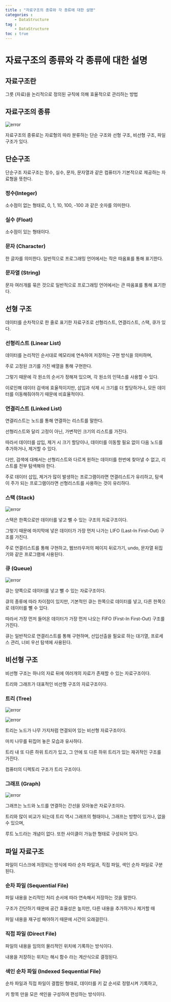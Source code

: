 ```yaml
---
title : "자료구조의 종류와 각 종류에 대한 설명"
categories : 
    - DataStructure
tag :
    - DataStructure
toc : true
---
```


# 자료구조의 종류와 각 종류에 대한 설명


## 자료구조란

그릇 (자료)을 논리적으로 정의된 규칙에 의해 효율적으로 관리하는 방법

## 자료구조의 종류

![error](/assets/images/study/2022-09-05-data-structure/01-data-structure.png)  

자료구조의 종류로는 자료형의 따라 분류하는 단순 구조와 선형 구조, 비선형 구조, 파일 구조가 있다.

## 단순구조

단순구조 자료구조는 정수, 실수, 문자, 문자열과 같은 컴퓨터가 기본적으로 제공하는 자료형을 뜻한다.

### 정수(Integer)

소수점이 없는 형태로,  0, 1, 10, 100, -100 과 같은 숫자를 의미한다.

### 실수 (Float)

소수점이 있는 형태이다.

### 문자 (Character)

한 글자를 의미한다. 일반적으로 프로그래밍 언어에서는 작은 따옴표를 통해 표기한다.

### 문자열 (String)

문자 여러개를 묶은 것으로 일반적으로 프로그래밍 언어에서는 큰 따옴표를 통해 표기한다.

## 선형 구조

데이터를 순차적으로 한 줄로 표기한 자료구조로 선형리스트, 연결리스트, 스택, 큐가 있다.

### 선형리스트 (Linear List)

데이터를 논리적인 순서대로 메모리에 연속하여 저장하는 구현 방식을 의미하며,

주로 고정된 크기를 가진 배열을 통해 구현한다.

그렇기 때문에 각 원소의 순서가 정해져 있으며, 각 원소의 인덱스를 사용할 수 있다.

이로인해 데이터 검색에 효율적이지만, 삽입과 삭제 시 크기를 더 할당하거나, 모든 데이터를 이동해줘야하기 때문에 비효율적이다.

### 연결리스트 (Linked List)

연결리스트는 노드를 통해 연결하는 리스트를 말한다.

선형리스트와 달리 고정이 아닌, 가변적인 크기의 리스트를 가진다.

따라서 데이터를 삽입, 제거 시 크기 할당이나, 데이터를 이동할 필요 없이 다음 노드를 추가하거나, 제거할 수 있다.

다만, 검색에 대해서는 선형리스트와 다르게 원하는 데이터를 한번에 찾아낼 수 없고, 리스트를 전부 탐색해야 한다.

주로 데이터 삽입, 제거가 많이 발생하는 프로그램이라면 연결리스트가 유리하고, 탐색이 주가 되는 프로그램이라면 선형리스트를 사용하는 것이 유리하다.

### 스택 (Stack)

![error](/assets/images/study/2022-09-05-data-structure/02-stack.png)  

스택은 한쪽으로만 데이터를 넣고 뺄 수 있는 구조의 자료구조이다.

그렇기 때문에 마지막에 넣은 데이터가 가장 먼저 나가는 LIFO (Last-In First-Out) 구조를 가진다.

주로 연결리스트를 통해 구현하고, 웹브라우저의 페이지 뒤로가기, undo, 문자열 뒤집기와 같은 프로그램에 사용된다.

### 큐 (Queue)

![error](/assets/images/study/2022-09-05-data-structure/03-queue.png)    

큐는 양쪽으로 데이터를 넣고 뺄 수 있는 자료구조이다.

큐의 종류에 따라 차이점이 있지만, 기본적인 큐는 한쪽으로 데이터를 넣고, 다른 한쪽으로 데이터를 뺄 수 있다.

따라서 가장 먼저 들어온 데이터가 가장 먼저 나오는 FIFO (First-In First-Out) 구조를 가진다.

큐는 일반적으로 연결리스트를 통해 구현하며, 선입선출을 필요로 하는 대기열, 프로세스 관리, 너비 우선 탐색에 사용된다.

## 비선형 구조

비선형 구조는 하나의 자료 뒤에 여러개의 자료가 존재할 수 있는 자료구조이다.

트리와 그래프가 대표적인 비선형 구조의 자료구조이다.

### 트리 (Tree)

![error](/assets/images/study/2022-09-05-data-structure/04-tree.png)  

![error](/assets/images/study/2022-09-05-data-structure/05-tree2.png)  

트리는 노드가 나무 가지처럼 연결되어 있는 비선형 자료구조이다.

마치 나무를 뒤집어 놓은 모습과 유사하다.

트리 내 또 다른 하위 트리가 있고, 그 안에 또 다른 하위 트리가 있는 재귀적인 구조를 가진다.

컴퓨터의 디렉토리 구조가 트리 구조이다.

### 그래프 (Graph)

![error](/assets/images/study/2022-09-05-data-structure/06-graph.png)  

그래프는 노드와 노드를 연결하는 간선을 모아놓은 자료구조이다.

트리와 많이 비교가 되는데 트리 역시 그래프의 형태이나, 그래프는 방향이 있거나, 없을 수 있으며,

루트 노드라는 개념이 없다. 또한 사이클이 가능한 형태로 구성되어 있다.

## 파일 자료구조

파일이 디스크에 저장되는 방식에 따라 순차 파일과, 직접 파일, 색인 순차 파일로 구분된다.

### 순차 파일 (S**equential File)**

파일 내용을 논리적인 처리 순서에 따라 연속해서 저장하는 것을 말한다.

구조가 간단하기 때문에 공간 효율성은 높지만, 다른 내용을 추가하거나 제거할 때 

파일 내용을 재구성 해야하기 때문에 시간이 오래걸린다.

### 직접 파일 (D**irect File)**

파일의 내용을 임의의 물리적인 위치에 기록하는 방식이다.

내용을 저장하는 위치는 해시 함수 라는 계산식으로 결정된다.

### 색인 순차 파일 (**Indexed Sequential File**)

순차 파일과 직접 파일이 결합된 형태로, 데이터를 키 값 순서로 정렬시켜 기록하고, 

키 항목 만을 모은 색인을 구성하여 편성하는 방식이다.